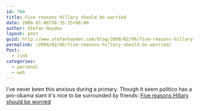 ```yaml
---
id: 766
title: Five reasons Hillary should be worried
date: 2008-02-06T16:35:15+00:00
author: Stefan Hayden
layout: post
guid: http://www.stefanhayden.com/blog/2008/02/06/five-reasons-hillary-should-be-worried/
permalink: /2008/02/06/five-reasons-hillary-should-be-worried/
Post:
  - link
categories:
  - personal
  - web
---
```

I've never been this anxious during a primary. Though it seem politico has a pro-obama slant it's nice to be surrounded by friends: <a href="http://www.politico.com/news/stories/0208/8363.html">Five reasons Hillary should be worried</a>